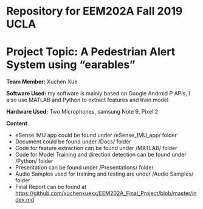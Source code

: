# Repository for EEM202A Fall 2019 UCLA
# Project Topic: A Pedestrian Alert System using “earables”

__Team Member:__ Xuchen Xue

__Software Used:__ my software is mainly based on Google Android P APIs, I also use MATLAB and Python to extract features and train model

__Hardware Used:__ Two Microphones, samsung Note 9, Pixel 2


__Content__

  * eSense IMU app could be found under /eSense_IMU_app/ folder
  * Document could be found under /Docs/ folder
  * Code for feature extraction can be found under /MATLAB/ folder
  * Code for Model Training and direction detection can be found under /Python/ folder
  * Presentation can be found under /Presentations/ folder
  * Audio Samples used for training and testing are under /Audio Samples/ folder
  * Final Report can be found at https://github.com/xuchenxuexx/EEM202A_Final_Project/blob/master/index.md
